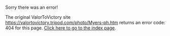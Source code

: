 

Sorry there was an error!

The original ValorToVictory site https://valortovictory.tripod.com/photo/Myers-ph.htm returns an error code: 404 for this page. [Click here to go to the index page](../index.md).